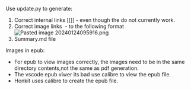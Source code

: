Use update.py to generate:

1) Correct internal links [[]] - even though the do not currently work.
2) Correct image links ![]() - to the following format 
![Pasted image 20240124095916.png](images/Pasted%20image%2020240124095916.png)
3) Summary.md file

Images in epub:
- For epub to view images correctly, the images need to be in the same directory contents,not the same as pdf generation.
- The vscode epub viwer its bad use calibre to view the epub file.
- Honkit uses calibre to create the epub file.
